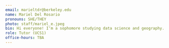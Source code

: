 ```yaml
---
email: marieltdr@berkeley.edu
name: Mariel Del Rosario
pronouns: SHE/THEY
photo: staff/mariel_e.jpeg
bio: Hi everyone! I'm a sophomore studying data science and geography. Outside of school, I love maps, boba runs, and cooking fried rice with whatever's in my fridge. So excited for this semester of Data 8!!
role: Tutor (UCS1)
office-hours: TBA
---
```

